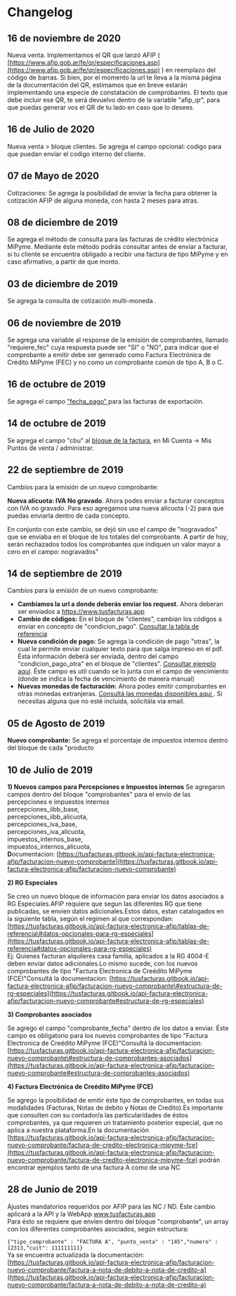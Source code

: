 # Changelog

## 16 de noviembre de 2020

Nueva venta. Implementamos el QR que lanzó AFIP \( [https://www.afip.gob.ar/fe/qr/especificaciones.asp](https://www.afip.gob.ar/fe/qr/especificaciones.asp) \) en reemplazo del código de barras. Si bien, por el momento la url te lleva a la misma página de la documentación del QR, estimamos que en breve estarán implementando una especie de constatación de comprobantes. El texto que debe incluir ese QR, te será devuelvo dentro de la variable "afip\_qr", para que puedas generar vos el QR de tu lado en caso que lo desees.

## 16 de Julio de 2020

Nueva venta &gt; bloque clientes. Se agrega el campo opcional: codigo para que puedan enviar el codigo interno del cliente.

## 07 de Mayo de 2020

Cotizaciones: Se agrega la posibilidad de enviar la fecha para obtener la cotización AFIP de alguna moneda, con hasta 2 meses para atras.

## 08 de diciembre de 2019

Se agrega el método de consulta para las facturas de crédito electrónica MiPyme. Mediante éste método podrás consultar antes de enviar a facturar, si tu cliente se encuentra obligado a recibir una factura de tipo MiPyme y en caso afirmativo, a partir de que monto.

## 03 de diciembre de 2019

Se agrega la consulta de cotización multi-moneda .

## 06 de noviembre de 2019

Se agrega una variable al response de la emisión de comprobantes, llamado "requiere\_fec" cuya respuesta puede ser "SI" o "NO", para indicar que el comprobante a emitir debe ser generado como Factura Electrónica de Crédito MiPyme \(FEC\) y no como un comprobante común de tipo A, B o C.

## 16 de octubre de 2019

Se agrega el campo ["fecha\_pago" ](api-factura-electronica-afip-facturacion-nuevo-comprobante/api-factura-electronica-afip-factura-electronica-afip-exportacion.md)para las facturas de exportación.

## 14 de octubre de 2019

Se agrega el campo "cbu" al [bloque de la factura](mi-cuenta.md#objeto-factura), en Mi Cuenta -&gt; Mis Puntos de venta / administrar.

## 22 de septiembre de 2019

Cambios para la emisión de un nuevo comprobante:

**Nueva alícuota: IVA No gravado**. Ahora podes enviar a facturar conceptos con IVA no gravado. Para eso agregamos una nueva alícuota \(-2\) para que puedas enviarla dentro de cada concepto.

En conjunto con este cambio, se dejó sin uso el campo de "nogravados" que se enviaba en el bloque de los totales del comprobante. A partir de hoy, serán rechazados todos los comprobantes que indiquen un valor mayor a cero en el campo: nogravados"

## 14 de septiembre de 2019

Cambios para la emisión de un nuevo comprobante:

* **Cambiamos la url a donde deberás enviar los request.** Ahora deberan ser enviados a https://www.tusfacturas.app
* **Cambio de códigos:** En el bloque de "clientes", cambian los códigos a enviar en concepto de "condicion\_pago". [Consultar la tabla de referencia](tablas-de-referencia.md#condiciones-de-venta) 
* **Nueva condición de pago:** Se agrega la condición de pago "otras", la cual le permite enviar cualquier texto para que salga impreso en el pdf. Ésta información deberá ser enviada, dentro del campo "condicion\_pago\_otra" en el bloque de "clientes". [Consultar ejemplo aquí](api-factura-electronica-afip-facturacion-nuevo-comprobante/#estructura-de-cliente). Éste campo es util cuando se lo junta con el campo de vencimiento \(donde se indica la fecha de vencimiento de manera manual\)
* **Nuevas monedas de facturación:** Ahora podes emitir comprobantes en otras monedas extranjeras. [Consultá las monedas disponibles aquí ](tablas-de-referencia.md#monedas). Si necesitas alguna que no esté incluida, solicitála via email. 



## 05 de Agosto de 2019

**Nuevo comprobante:** Se agrega el porcentaje de impuestos internos dentro del bloque de  cada "producto

## 10 de Julio de 2019

**1\) Nuevos campos para Percepciones e Impuestos internos** Se agregaron campos dentro del bloque "comprobantes" para el envio de las percepciones e impuestos internos   
percepciones\_iibb\_base,  
percepciones\_iibb\_alicuota,  
percepciones\_iva\_base,  
percepciones\_iva\_alicuota,  
impuestos\_internos\_base,  
impuestos\_internos\_alicuota,  
**D**ocumentacion:   [https://tusfacturas.gitbook.io/api-factura-electronica-afip/facturacion-nuevo-comprobante](https://tusfacturas.gitbook.io/api-factura-electronica-afip/facturacion-nuevo-comprobante)  
  
**2\) RG Especiales**

Se creo un nuevo bloque de información para enviar los datos asociados a RG Especiales.AFIP requiere que segun las diferentes RG que tiene publicadas, se envien datos adicionales.Estos datos, estan catalogados en la siguiente tabla, según el regimen al que correspondan:[https://tusfacturas.gitbook.io/api-factura-electronica-afip/tablas-de-referencia\#datos-opcionales-para-rg-especiales](https://tusfacturas.gitbook.io/api-factura-electronica-afip/tablas-de-referencia#datos-opcionales-para-rg-especiales)  
Ej: Quienes facturan alquileres casa familia, aplicados a la RG 4004-E deben enviar datos adicionales.Lo mismo sucede, con los nuevos comprobantes de tipo "Factura Electronica de Creédito MiPyme \(FCE\)"Consultá la documentacion:  [https://tusfacturas.gitbook.io/api-factura-electronica-afip/facturacion-nuevo-comprobante\#estructura-de-rg-especiales](https://tusfacturas.gitbook.io/api-factura-electronica-afip/facturacion-nuevo-comprobante#estructura-de-rg-especiales)  
  
**3\) Comprobantes asociados**

Se agrego el campo "comprobante\_fecha" dentro de los datos a enviar. Éste campo es obligatorio para los nuevos comprobantes de tipo "Factura Electronica de Creédito MiPyme \(FCE\)"Consultá la documentacion:  [https://tusfacturas.gitbook.io/api-factura-electronica-afip/facturacion-nuevo-comprobante\#estructura-de-comprobantes-asociados](https://tusfacturas.gitbook.io/api-factura-electronica-afip/facturacion-nuevo-comprobante#estructura-de-comprobantes-asociados)   
  
**4\) Factura Electrónica de Creédito MiPyme \(FCE\)**

Se agrego la posibilidad de emitir éste tipo de comprobantes, en todas sus modalidades \(Facturas, Notas de debito y Notas de Credito\).Es importante que consulten con su contador/a las particularidades de éstos comprobantes, ya que requieren un tratamiento posterior especial, que no aplica a nuestra plataforma.En la documentación [https://tusfacturas.gitbook.io/api-factura-electronica-afip/facturacion-nuevo-comprobante/factura-de-credito-electronica-mipyme-fce](https://tusfacturas.gitbook.io/api-factura-electronica-afip/facturacion-nuevo-comprobante/factura-de-credito-electronica-mipyme-fce)   podrán encontrar ejemplos tanto de una factura A como de una NC

## 28 de Junio de 2019

Ajustes mandatorios requeridos por AFIP para las NC / ND. Éste cambio aplicará a la API y la WebApp www.tusfacturas.app  
Para ésto se requiere que envien dentro del bloque "comprobante", un array con los diferentes comprobantes asociados, según estructura:

`{"tipo_comprobante" : "FACTURA A", "punto_venta" : "145","numero" : 12313,"cuit": 111111111}`   
Ya se encuentra actualizada la documentación:  [https://tusfacturas.gitbook.io/api-factura-electronica-afip/facturacion-nuevo-comprobante/factura-a-nota-de-debito-a-nota-de-credito-a](https://tusfacturas.gitbook.io/api-factura-electronica-afip/facturacion-nuevo-comprobante/factura-a-nota-de-debito-a-nota-de-credito-a)  
  


